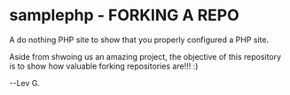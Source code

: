 samplephp - FORKING A REPO
=========

A do nothing PHP site to show that you properly configured a PHP site.

Aside from shwoing us an amazing project, the objective of this repository is to show how valuable forking repositories are!!! :)

--Lev G.
